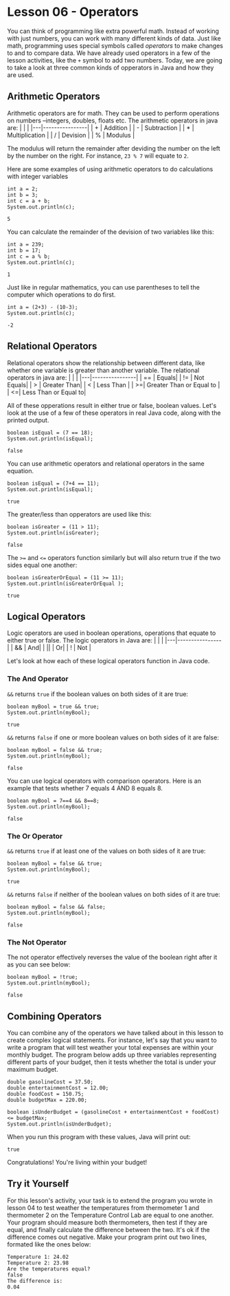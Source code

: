 # Lesson 06 - Operators

You can think of programming like extra powerful math. Instead of working with just numbers, you can work with many different kinds of data. Just like math, programming uses special symbols called *operators* to make changes to and to compare data. We have already used operators in a few of the lesson activities, like the ```+``` symbol to add two numbers. Today, we are going to take a look at three common kinds of opperators in Java and how they are used.


## Arithmetic Operators
Arithmetic operators are for math. They can be used to perform operations on numbers –integers, doubles, floats etc. The arithmetic operators in java are:
|   |                |
|---|----------------|
| + | Addition       |
| - | Subtraction    |
| * | Multiplication |
| / | Devision       | 
| % | Modulus        |

The modulus will return the remainder after deviding the number on the left by the number on the right. For instance, ```23 % 7``` will equate to ```2```.

Here are some examples of using arithmetic operators to do calculations with integer variables
```
int a = 2;
int b = 3;
int c = a + b;
System.out.println(c);
```
```
5
```
You can calculate the remainder of the devision of two variables like this:
```
int a = 239;
int b = 17;
int c = a % b;
System.out.println(c);
```
```
1
```
Just like in regular mathematics, you can use parentheses to tell the computer which operations to do first.
```
int a = (2+3) - (10-3);
System.out.println(c);
```
```
-2
```

## Relational Operators
Relational operators show the relationship between different data, like whether one variable is greater than another variable. The relational operators in java are:
|   |                |
|---|----------------|
| == | Equals|
| != | Not Equals|
| > | Greater Than|
| < | Less Than |
| >=| Greater Than or Equal to |
| <=| Less Than or Equal to|

All of these opperations result in either true or false, boolean values. Let's look at the use of a few of these operators in real Java code, along with the printed output.

```
boolean isEqual = (7 == 18);
System.out.println(isEqual);
```
```
false
```
You can use arithmetic operators and relational operators in the same equation.
```
boolean isEqual = (7+4 == 11);
System.out.println(isEqual);
```
```
true
```
The greater/less than opperators are used like this:
```
boolean isGreater = (11 > 11);
System.out.println(isGreater);
```
```
false
```
The ```>=``` and ```<=``` operators function similarly but will also return true if the two sides equal one another:
```
boolean isGreaterOrEqual = (11 >= 11);
System.out.println(isGreaterOrEqual );
```
```
true
```

## Logical Operators
Logic operators are used in boolean operations, operations that equate to either true or false. The logic operators in Java are:
|   |                |
|---|----------------|
| && | And|
| \|\| | Or|
| ! |  Not | 

Let's look at how each of these logical operators function in Java code.

### The And Operator

```&&``` returns ```true``` if the boolean values on both sides of it are true:
```
boolean myBool = true && true;
System.out.println(myBool);
```
```
true
```
 ```&&```  returns ```false``` if one or more boolean values on both sides of it are false:
```
boolean myBool = false && true;
System.out.println(myBool);
```
```
false
```
You can use logical operators with comparison operators. Here is an example that tests whether 7 equals 4 AND 8 equals 8.

```
boolean myBool = 7==4 && 8==8;
System.out.println(myBool);
```
```
false
```

### The Or Operator

```&&``` returns ```true``` if at least one of the values on both sides of it are true:
```
boolean myBool = false && true;
System.out.println(myBool);
```
```
true
```
 ```&&```  returns ```false``` if neither of the boolean values on both sides of it are true:
```
boolean myBool = false && false;
System.out.println(myBool);
```
```
false
```

### The Not Operator

The not operator effectively reverses the value of the boolean right after it as you can see below:
```
boolean myBool = !true;
System.out.println(myBool);
```
```
false
```

## Combining Operators
You can combine any of the operators we have talked about in this lesson to create complex logical statements. For instance, let's say that you want to write a program that will test weather your total expenses are within your monthly budget. The program below adds up three variables representing different parts of your budget, then it tests whether the total is under your maximum budget.
```
double gasolineCost = 37.50;
double entertainmentCost = 12.00;
double foodCost = 150.75;
double budgetMax = 220.00;

boolean isUnderBudget = (gasolineCost + entertainmentCost + foodCost) <= budgetMax;
System.out.println(isUnderBudget);
```
When you run this program with these values, Java will print out:
```
true
```
Congratulations! You're living within your budget!

## Try it Yourself
For this lesson's activity, your task is to extend the program you wrote in lesson 04 to test weather the temperatures from thermometer 1 and thermometer 2 on the Temperature Control Lab are equal to one another. Your program should measure both thermometers, then test if they are equal, and finally calculate the difference between the two. It's ok if the difference comes out negative. Make your program print out two lines, formated like the ones below:
```
Temperature 1: 24.02
Temperature 2: 23.98
Are the temperatures equal?
false
The difference is:
0.04
```